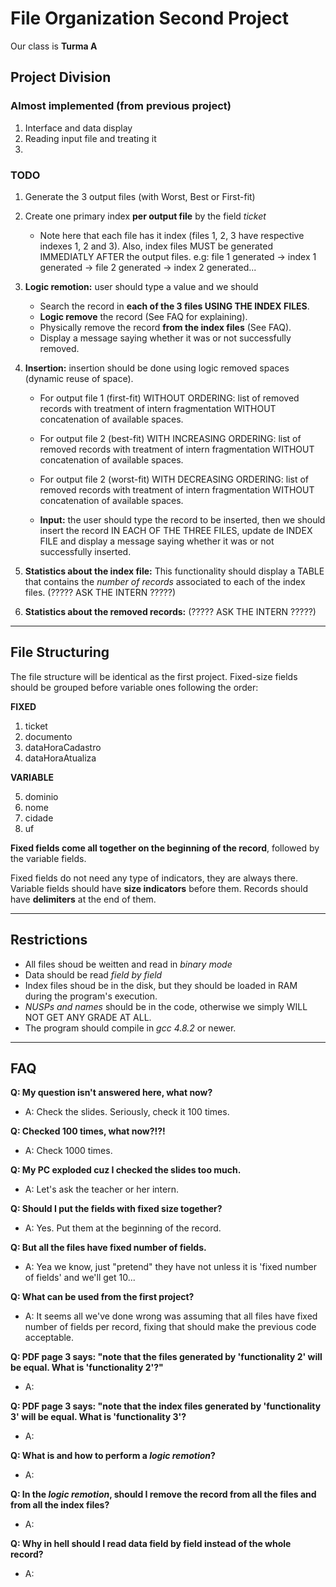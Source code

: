 # File Organization Second Project
Our class is **Turma A**

## Project Division

### Almost implemented (from previous project)
1. Interface and data display
2. Reading input file and treating it
3. 

### TODO
1. Generate the 3 output files (with Worst, Best or First-fit)

2. Create one primary index **per output file** by the field *ticket*
    - Note here that each file has it index (files 1, 2, 3 have respective 
      indexes 1, 2 and 3). Also, index files MUST be generated IMMEDIATLY AFTER
      the output files. e.g: file 1 generated -> index 1 generated -> file 2 
      generated -> index 2 generated...
    
3. **Logic remotion:** user should type a value and we should
    - Search the record in **each of the 3 files USING THE INDEX FILES**.
    - **Logic remove** the record (See FAQ for explaining).
    - Physically remove the record **from the index files** (See FAQ).
    - Display a message saying whether it was or not successfully removed. 
  
4. **Insertion:** insertion should be done using logic removed spaces
  (dynamic reuse of space).
    - For output file 1 (first-fit) WITHOUT ORDERING: list of removed
    records with treatment of intern fragmentation WITHOUT concatenation
    of available spaces.

    - For output file 2 (best-fit) WITH INCREASING ORDERING: list of removed
    records with treatment of intern fragmentation WITHOUT concatenation
    of available spaces.

    - For output file 2 (worst-fit) WITH DECREASING ORDERING: list of removed
    records with treatment of intern fragmentation WITHOUT concatenation
    of available spaces.

    - **Input:** the user should type the record to be inserted, then we should
      insert the record IN EACH OF THE THREE FILES, update de INDEX FILE and 
      display a message saying whether it was or not successfully inserted.
    
 5. **Statistics about the index file:** This functionality should display
 a TABLE that contains the *number of records* associated to each of the index
 files.
  (????? ASK THE INTERN ?????)
  
 6. **Statistics about the removed records:**
  (????? ASK THE INTERN ?????)

---------------------------------------------------------------------------
## File Structuring
  The file structure will be identical as the first project. Fixed-size
  fields should be grouped before variable ones following the order:
  
**FIXED**

  1. ticket
  2. documento
  3. dataHoraCadastro
  4. dataHoraAtualiza

**VARIABLE**

  5. dominio
  6. nome
  7. cidade
  8. uf
  

**Fixed fields come all together on the beginning of the record**,
followed by the variable fields.

Fixed fields do not need any type of indicators, they are always there. 
Variable fields should have **size indicators** before them. 
Records should have **delimiters** at the end of them.

---------------------------------------------------------------------------
## Restrictions
- All files shoud be weitten and read in *binary mode*
- Data should be read *field by field*
- Index files shoud be in the disk, but they should be loaded in RAM
  during the program's execution.
- *NUSPs and names* should be in the code, otherwise we simply WILL
  NOT GET ANY GRADE AT ALL.
- The program should compile in *gcc 4.8.2* or newer.
---------------------------------------------------------------------------

## FAQ

**Q: My question isn't answered here, what now?**

- A: Check the slides. Seriously, check it 100 times.



**Q: Checked 100 times, what now?!?!**

- A: Check 1000 times.



**Q: My PC exploded cuz I checked the slides too much.**

- A: Let's ask the teacher or her intern.



**Q: Should I put the fields with fixed size together?**

- A: Yes. Put them at the beginning of the record.



**Q: But all the files have fixed number of fields.**

- A: Yea we know, just "pretend" they have not unless it is 
'fixed number of fields' and we'll get 10...



**Q: What can be used from the first project?**

- A: It seems all we've done wrong was assuming that all files
have fixed number of fields per record, fixing that should make
the previous code acceptable.



**Q: PDF page 3 says: "note that the files generated by 'functionality 2' 
will be equal. What is 'functionality 2'?"**
- A: 



**Q: PDF page 3 says: "note that the index files generated by 'functionality 3' 
will be equal. What is 'functionality 3'?**
- A:



**Q: What is and how to perform a *logic remotion*?**
- A:



**Q: In the *logic remotion*, should I remove the record from all the files
  and from all the index files?**
- A:



**Q: Why in hell should I read data field by field instead of the whole record?**
  - A: 
